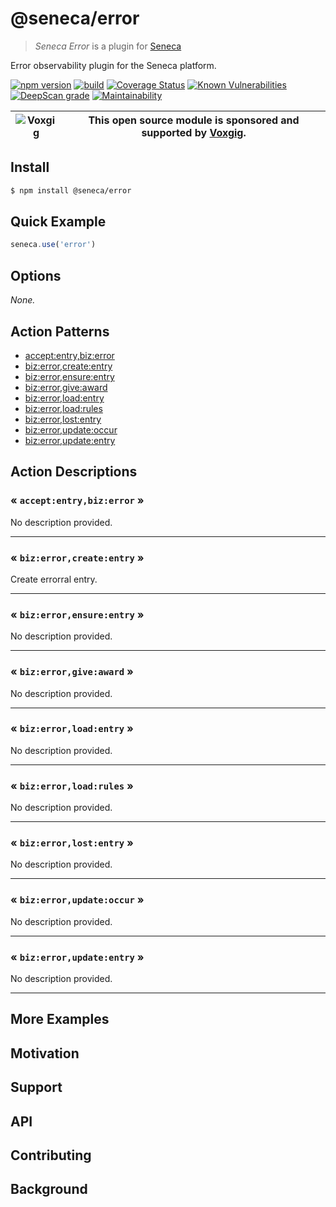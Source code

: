 # @seneca/error

> _Seneca Error_ is a plugin for [Seneca](http://senecajs.org)

Error observability plugin for the Seneca platform.

[![npm version](https://img.shields.io/npm/v/@seneca/error.svg)](https://npmjs.com/package/@seneca/error)
[![build](https://github.com/senecajs/seneca-error/actions/workflows/build.yml/badge.svg)](https://github.com/senecajs/seneca-error/actions/workflows/build.yml)
[![Coverage Status](https://coveralls.io/repos/github/senecajs/seneca-error/badge.svg?branch=main)](https://coveralls.io/github/senecajs/seneca-error?branch=main)
[![Known Vulnerabilities](https://snyk.io/test/github/senecajs/seneca-error/badge.svg)](https://snyk.io/test/github/senecajs/seneca-error)
[![DeepScan grade](https://deepscan.io/api/teams/5016/projects/20872/branches/581541/badge/grade.svg)](https://deepscan.io/dashboard#view=project&tid=5016&pid=20872&bid=581541)
[![Maintainability](https://api.codeclimate.com/v1/badges/8242b80adb8acb685afd/maintainability)](https://codeclimate.com/github/senecajs/seneca-error/maintainability)

| ![Voxgig](https://www.voxgig.com/res/img/vgt01r.png) | This open source module is sponsored and supported by [Voxgig](https://www.voxgig.com). |
| ---------------------------------------------------- | --------------------------------------------------------------------------------------- |

## Install

```sh
$ npm install @seneca/error
```

## Quick Example

```js
seneca.use('error')

```

<!--START:options-->

## Options

_None._

<!--END:options-->

<!--START:action-list-->


## Action Patterns

* [accept:entry,biz:error](#-acceptentrybizerror-)
* [biz:error,create:entry](#-bizerrorcreateentry-)
* [biz:error,ensure:entry](#-bizerrorensureentry-)
* [biz:error,give:award](#-bizerrorgiveaward-)
* [biz:error,load:entry](#-bizerrorloadentry-)
* [biz:error,load:rules](#-bizerrorloadrules-)
* [biz:error,lost:entry](#-bizerrorlostentry-)
* [biz:error,update:occur](#-bizerrorupdateoccur-)
* [biz:error,update:entry](#-bizerrorupdateentry-)


<!--END:action-list-->

<!--START:action-desc-->


## Action Descriptions

### &laquo; `accept:entry,biz:error` &raquo;

No description provided.



----------
### &laquo; `biz:error,create:entry` &raquo;

Create errorral entry.



----------
### &laquo; `biz:error,ensure:entry` &raquo;

No description provided.



----------
### &laquo; `biz:error,give:award` &raquo;

No description provided.



----------
### &laquo; `biz:error,load:entry` &raquo;

No description provided.



----------
### &laquo; `biz:error,load:rules` &raquo;

No description provided.



----------
### &laquo; `biz:error,lost:entry` &raquo;

No description provided.



----------
### &laquo; `biz:error,update:occur` &raquo;

No description provided.



----------
### &laquo; `biz:error,update:entry` &raquo;

No description provided.



----------


<!--END:action-desc-->

## More Examples

## Motivation

## Support

## API

## Contributing

## Background
